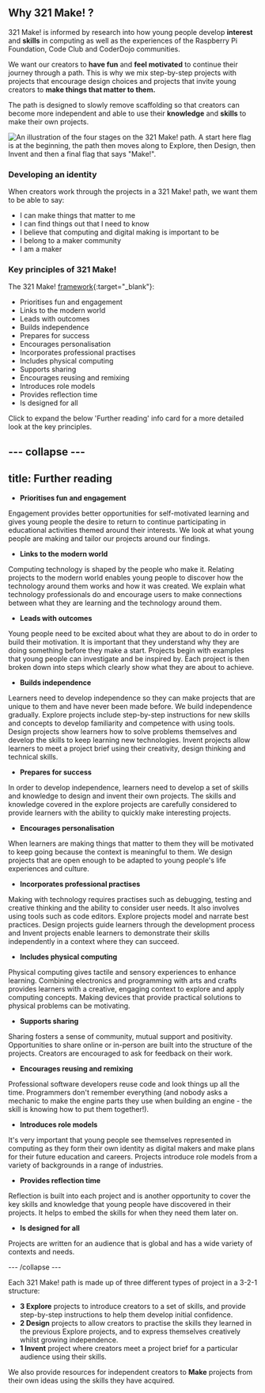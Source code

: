 ## Why 321 Make! ?

321 Make! is informed by research into how young people develop **interest** and **skills** in computing as well as the experiences of the Raspberry Pi Foundation, Code Club and CoderDojo communities. 

We want our creators to **have fun** and **feel motivated** to continue their journey through a path. This is why we mix step-by-step projects with projects that encourage design choices and projects that invite young creators to **make things that matter to them.** 

The path is designed to slowly remove scaffolding so that creators can become more independent and able to use their **knowledge** and **skills** to make their own projects.

![An illustration of the four stages on the 321 Make! path. A start here flag is at the beginning, the path then moves along to Explore, then Design, then Invent and then a final flag that says "Make!".](images/321make.png)

### Developing an identity

When creators work through the projects in a 321 Make! path, we want them to be able to say:

+ I can make things that matter to me
+ I can find things out that I need to know
+ I believe that computing and digital making is important to be
+ I belong to a maker community
+ I am a maker

### Key principles of 321 Make!

The 321 Make! [framework](https://www.raspberrypi.org/blog/free-coding-resources-children-young-people-digital-making-independence/){:target="_blank"}: 

+ Prioritises fun and engagement
+ Links to the modern world
+ Leads with outcomes
+ Builds independence
+ Prepares for success
+ Encourages personalisation
+ Incorporates professional practises
+ Includes physical computing
+ Supports sharing 
+ Encourages reusing and remixing
+ Introduces role models
+ Provides reflection time
+ Is designed for all 

Click to expand the below 'Further reading' info card for a more detailed look at the key principles. 

--- collapse ---
---
title: Further reading
---

+ **Prioritises fun and engagement**

Engagement provides better opportunities for self-motivated learning and gives young people the desire to return to continue participating in educational activities themed around their interests. We look at what young people are making and tailor our projects around our findings.

+ **Links to the modern world**

Computing technology is shaped by the people who make it. Relating projects to the modern world enables young people to discover how the technology around them works and how it was created. We explain what technology professionals do and encourage users to make connections between what they are learning and the technology around them. 

+ **Leads with outcomes**

Young people need to be excited about what they are about to do in order to build their motivation. It is important that they understand why they are doing something before they make a start. Projects begin with examples that young people can investigate and be inspired by. Each project is then broken down into steps which clearly show what they are about to achieve. 

+ **Builds independence**

Learners need to develop independence so they can make projects that are unique to them and have never been made before. We build independence gradually. Explore projects include step-by-step instructions for new skills and concepts to develop familiarity and competence with using tools. Design projects show learners how to solve problems themselves and develop the skills to keep learning new technologies. Invent projects allow learners to meet a project brief using their creativity, design thinking and technical skills. 

+ **Prepares for success**

In order to develop independence, learners need to develop a set of skills and knowledge to design and invent their own projects. The skills and knowledge covered in the explore projects are carefully considered to provide learners with the ability to quickly make interesting projects. 

+ **Encourages personalisation**

When learners are making things that matter to them they will be motivated to keep going because the context is meaningful to them. We design projects that are open enough to be adapted to young people's life experiences and culture. 

+ **Incorporates professional practises**

Making with technology requires practises such as debugging, testing and creative thinking and the ability to consider user needs. It also involves using tools such as code editors. Explore projects model and narrate best practices. Design projects guide learners through the development process and Invent projects enable learners to demonstrate their skills independently in a context where they can succeed. 

+ **Includes physical computing**

Physical computing gives tactile and sensory experiences to enhance learning. Combining electronics and programming with arts and crafts provides learners with a creative, engaging context to explore and apply computing concepts. Making devices that provide practical solutions to physical problems can be motivating.

+ **Supports sharing**

Sharing fosters a sense of community, mutual support and positivity.  Opportunities to share online or in-person are built into the structure of the projects. Creators are encouraged to ask for feedback on their work.  

+ **Encourages reusing and remixing**

Professional software developers reuse code and look things up all the time. Programmers don't remember everything (and nobody asks a mechanic to make the engine parts they use when building an engine - the skill is knowing how to put them together!).

+ **Introduces role models**

It's very important that young people see themselves represented in computing as they form their own identity as digital makers and make plans for their future education and careers. Projects introduce role models from a variety of backgrounds in a range of industries. 

+ **Provides reflection time**

Reflection is built into each project and  is another opportunity to cover the key skills and knowledge that young people have discovered in their projects. It helps to embed the skills for when they need them later on.

+ **Is designed for all**

Projects are written for an audience that is global and has a wide variety of contexts and needs.  

--- /collapse ---

Each 321 Make! path is made up of three different types of project in a 3-2-1 structure:

+ **3 Explore** projects to introduce creators to a set of skills, and provide step-by-step instructions to help them develop initial confidence.
+ **2 Design** projects to allow creators to practise the skills they learned in the previous Explore projects, and to express themselves creatively whilst growing independence.
+ **1 Invent** project where creators meet a project brief for a particular audience using their skills.

We also provide resources for independent creators to **Make** projects from their own ideas using the skills they have acquired.

















